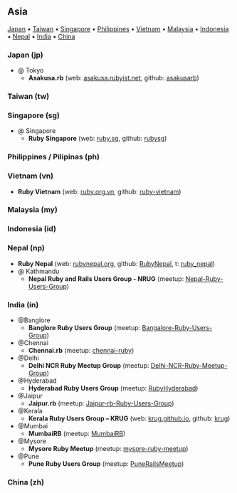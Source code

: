 ## Asia

[Japan](#japan-jp) •
[Taiwan](#taiwan-tw) •
[Singapore](#singapore-sg) •
[Philippines](#philippines--pilipinas-ph) •
[Vietnam](#vietnam-vn) •
[Malaysia](#malaysia-my) •
[Indonesia](#indonesia-id) •
[Nepal](#nepal-np) •
[India](#india-in) •
[China](#china-zh)


### Japan (jp)

- @ Tokyo
   - **Asakusa.rb** (web: [asakusa.rubyist.net](http://asakusa.rubyist.net), github: [asakusarb](https://github.com/asakusarb))

### Taiwan (tw)


### Singapore (sg)

- @ Singapore
   - **Ruby Singapore** (web: [ruby.sg](http://ruby.sg), github: [rubysg](https://github.com/rubysg))

### Philippines / Pilipinas (ph)


### Vietnam (vn)

- **Ruby Vietnam** (web: [ruby.org.vn](http://ruby.org.vn), github: [ruby-vietnam](https://github.com/ruby-vietnam))

### Malaysia (my)


### Indonesia (id)


### Nepal (np)

- **Ruby Nepal** (web: [rubynepal.org](http://rubynepal.org), github: [RubyNepal](https://github.com/RubyNepal), t: [ruby_nepal](https://twitter.com/ruby_nepal))
- @ Kathmandu
    - **Nepal Ruby and Rails Users Group - NRUG** (meetup: [Nepal-Ruby-Users-Group](http://meetup.com/Nepal-Ruby-Users-Group))


### India (in)

- @Banglore
   - **Banglore Ruby Users Group** (meetup: [Bangalore-Ruby-Users-Group](https://www.meetup.com/Bangalore-Ruby-Users-Group/))
- @Chennai
   - **Chennai.rb** (meetup: [chennai-ruby](https://www.meetup.com/chennai-ruby/))
- @Delhi
   - **Delhi NCR Ruby Meetup Group** (meetup: [Delhi-NCR-Ruby-Meetup-Group](https://www.meetup.com/Delhi-NCR-Ruby-Meetup-Group))
- @Hyderabad
   - **Hyderabad Ruby Users Group** (meetup: [RubyHyderabad](https://www.meetup.com/RubyHyderabad/))
- @Jaipur
   - **Jaipur.rb** (meetup: [Jaipur-rb-Ruby-Users-Group](https://www.meetup.com/Jaipur-rb-Ruby-Users-Group/))
- @Kerala
   - **Kerala Ruby Users Group – KRUG** (web: [krug.github.io](http://krug.github.io), github: [krug](https://github.com/krug))
- @Mumbai
   - **MumbaiRB** (meetup: [MumbaiRB](https://www.meetup.com/MumbaiRB/))
- @Mysore
   - **Mysore Ruby Meetup** (meetup: [mysore-ruby-meetup](https://www.meetup.com/mysore-ruby-meetup/))
- @Pune
   - **Pune Ruby Users Group** (meetup: [PuneRailsMeetup](https://www.meetup.com/PuneRailsMeetup/))


### China (zh)
